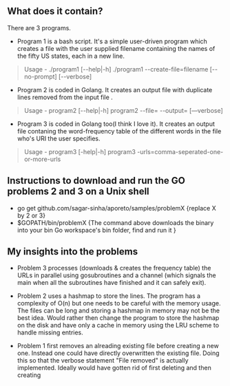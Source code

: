 

What does it contain?
---------------------

There are 3 programs.
- Program 1 is a bash script. It's a simple user-driven program which creates a file with the user supplied filename containing the names of the fifty US states, each in a new line. 
> Usage - ./program1 [--help|-h]
        ./program1 --create-file=filename [--no-prompt] [--verbose]
- Program 2 is coded in Golang. It creates an output file with duplicate lines removed from the input file . 
> Usage - program2 [--help|-h]
        program2 --file=<filename> --output=<output-filename> [—verbose]
        
- Program 3 is coded in Golang too(I think I love it). It creates an output file contaning the word-frequency table of the different words in the file who's URI the user specifies.
> Usage - program3 [-help|-h]
        program3 -urls=comma-seperated-one-or-more-urls

Instructions to download and run the GO problems 2 and 3 on a Unix shell
------------------------------------------------------------------------

+ go get github.com/sagar-sinha/aporeto/samples/problemX                                {replace X by 2 or 3} 
+ $GOPATH/bin/problemX                                                                  {The command above downloads                                                                                               the binary into your bin Go                                                                                                workspace's bin folder, find and                                                                                           run it }


My insights into the problems 
-----------------------------
- Problem 3 processes (downloads & creates the frequency table) the URLs in parallel using gosubroutines and a channel (which signals the main when all the subroutines have finished and it can safely exit).

- Problem 2 uses a hashmap to store the lines. The program has a complexity of O(n) but one needs to be careful with the memory usage. The files can be long and storing a hashmap in memory may not be the best idea. Would rather then change the program to store the hashmap on the disk and have only a cache in memory using the LRU scheme to handle missing entries.

- Problem 1 first removes an alreading existing file before creating a new one. Instead one could have directly overwritten the existing file. Doing this so that the verbose statement "File removed" is actually implemented. Ideally would have gotten rid of first deleting and then creating
